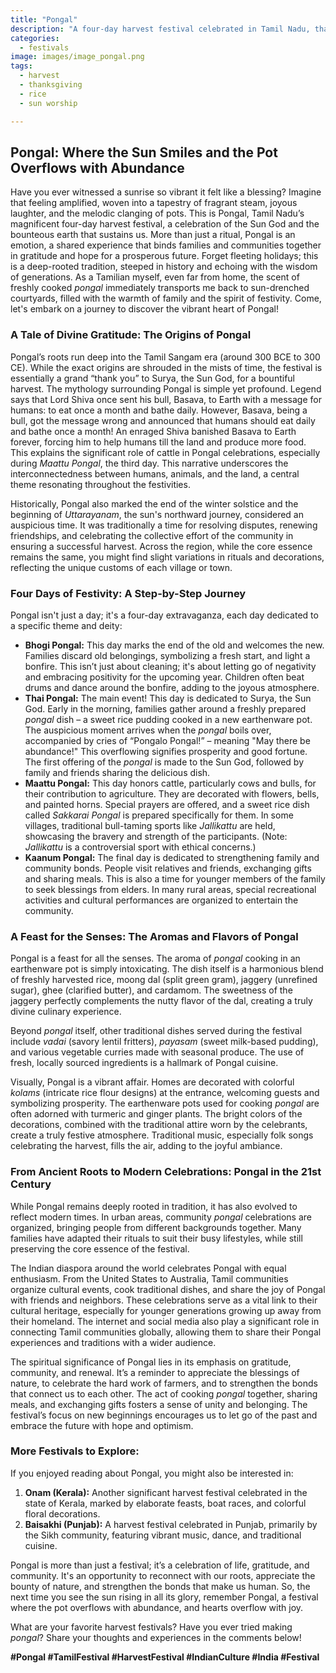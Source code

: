 ```yaml
---
title: "Pongal"
description: "A four-day harvest festival celebrated in Tamil Nadu, thanking the Sun God for agricultural abundance."
categories:
  - festivals
image: images/image_pongal.png
tags:
  - harvest
  - thanksgiving
  - rice
  - sun worship

---
```


## Pongal: Where the Sun Smiles and the Pot Overflows with Abundance

Have you ever witnessed a sunrise so vibrant it felt like a blessing? Imagine that feeling amplified, woven into a tapestry of fragrant steam, joyous laughter, and the melodic clanging of pots. This is Pongal, Tamil Nadu’s magnificent four-day harvest festival, a celebration of the Sun God and the bounteous earth that sustains us. More than just a ritual, Pongal is an emotion, a shared experience that binds families and communities together in gratitude and hope for a prosperous future. Forget fleeting holidays; this is a deep-rooted tradition, steeped in history and echoing with the wisdom of generations. As a Tamilian myself, even far from home, the scent of freshly cooked *pongal* immediately transports me back to sun-drenched courtyards, filled with the warmth of family and the spirit of festivity. Come, let's embark on a journey to discover the vibrant heart of Pongal!

### A Tale of Divine Gratitude: The Origins of Pongal

Pongal’s roots run deep into the Tamil Sangam era (around 300 BCE to 300 CE). While the exact origins are shrouded in the mists of time, the festival is essentially a grand “thank you” to Surya, the Sun God, for a bountiful harvest. The mythology surrounding Pongal is simple yet profound. Legend says that Lord Shiva once sent his bull, Basava, to Earth with a message for humans: to eat once a month and bathe daily. However, Basava, being a bull, got the message wrong and announced that humans should eat daily and bathe once a month! An enraged Shiva banished Basava to Earth forever, forcing him to help humans till the land and produce more food. This explains the significant role of cattle in Pongal celebrations, especially during *Maattu Pongal*, the third day. This narrative underscores the interconnectedness between humans, animals, and the land, a central theme resonating throughout the festivities.

Historically, Pongal also marked the end of the winter solstice and the beginning of *Uttarayanam*, the sun's northward journey, considered an auspicious time. It was traditionally a time for resolving disputes, renewing friendships, and celebrating the collective effort of the community in ensuring a successful harvest. Across the region, while the core essence remains the same, you might find slight variations in rituals and decorations, reflecting the unique customs of each village or town.

### Four Days of Festivity: A Step-by-Step Journey

Pongal isn't just a day; it's a four-day extravaganza, each day dedicated to a specific theme and deity:

*   **Bhogi Pongal:** This day marks the end of the old and welcomes the new. Families discard old belongings, symbolizing a fresh start, and light a bonfire. This isn’t just about cleaning; it's about letting go of negativity and embracing positivity for the upcoming year. Children often beat drums and dance around the bonfire, adding to the joyous atmosphere.
*   **Thai Pongal:** The main event! This day is dedicated to Surya, the Sun God. Early in the morning, families gather around a freshly prepared *pongal* dish – a sweet rice pudding cooked in a new earthenware pot. The auspicious moment arrives when the *pongal* boils over, accompanied by cries of “Pongalo Pongal!” – meaning "May there be abundance!" This overflowing signifies prosperity and good fortune. The first offering of the *pongal* is made to the Sun God, followed by family and friends sharing the delicious dish.
*   **Maattu Pongal:** This day honors cattle, particularly cows and bulls, for their contribution to agriculture. They are decorated with flowers, bells, and painted horns. Special prayers are offered, and a sweet rice dish called *Sakkarai Pongal* is prepared specifically for them. In some villages, traditional bull-taming sports like *Jallikattu* are held, showcasing the bravery and strength of the participants. (Note: *Jallikattu* is a controversial sport with ethical concerns.)
*   **Kaanum Pongal:** The final day is dedicated to strengthening family and community bonds. People visit relatives and friends, exchanging gifts and sharing meals. This is also a time for younger members of the family to seek blessings from elders. In many rural areas, special recreational activities and cultural performances are organized to entertain the community.

### A Feast for the Senses: The Aromas and Flavors of Pongal

Pongal is a feast for all the senses. The aroma of *pongal* cooking in an earthenware pot is simply intoxicating. The dish itself is a harmonious blend of freshly harvested rice, moong dal (split green gram), jaggery (unrefined sugar), ghee (clarified butter), and cardamom. The sweetness of the jaggery perfectly complements the nutty flavor of the dal, creating a truly divine culinary experience.

Beyond *pongal* itself, other traditional dishes served during the festival include *vadai* (savory lentil fritters), *payasam* (sweet milk-based pudding), and various vegetable curries made with seasonal produce. The use of fresh, locally sourced ingredients is a hallmark of Pongal cuisine.

Visually, Pongal is a vibrant affair. Homes are decorated with colorful *kolams* (intricate rice flour designs) at the entrance, welcoming guests and symbolizing prosperity. The earthenware pots used for cooking *pongal* are often adorned with turmeric and ginger plants. The bright colors of the decorations, combined with the traditional attire worn by the celebrants, create a truly festive atmosphere. Traditional music, especially folk songs celebrating the harvest, fills the air, adding to the joyful ambiance.

### From Ancient Roots to Modern Celebrations: Pongal in the 21st Century

While Pongal remains deeply rooted in tradition, it has also evolved to reflect modern times. In urban areas, community *pongal* celebrations are organized, bringing people from different backgrounds together. Many families have adapted their rituals to suit their busy lifestyles, while still preserving the core essence of the festival.

The Indian diaspora around the world celebrates Pongal with equal enthusiasm. From the United States to Australia, Tamil communities organize cultural events, cook traditional dishes, and share the joy of Pongal with friends and neighbors. These celebrations serve as a vital link to their cultural heritage, especially for younger generations growing up away from their homeland. The internet and social media also play a significant role in connecting Tamil communities globally, allowing them to share their Pongal experiences and traditions with a wider audience.

The spiritual significance of Pongal lies in its emphasis on gratitude, community, and renewal. It’s a reminder to appreciate the blessings of nature, to celebrate the hard work of farmers, and to strengthen the bonds that connect us to each other. The act of cooking *pongal* together, sharing meals, and exchanging gifts fosters a sense of unity and belonging. The festival’s focus on new beginnings encourages us to let go of the past and embrace the future with hope and optimism.

### More Festivals to Explore:

If you enjoyed reading about Pongal, you might also be interested in:

1.  **Onam (Kerala):** Another significant harvest festival celebrated in the state of Kerala, marked by elaborate feasts, boat races, and colorful floral decorations.
2.  **Baisakhi (Punjab):** A harvest festival celebrated in Punjab, primarily by the Sikh community, featuring vibrant music, dance, and traditional cuisine.

Pongal is more than just a festival; it’s a celebration of life, gratitude, and community. It's an opportunity to reconnect with our roots, appreciate the bounty of nature, and strengthen the bonds that make us human. So, the next time you see the sun rising in all its glory, remember Pongal, a festival where the pot overflows with abundance, and hearts overflow with joy.

What are your favorite harvest festivals? Have you ever tried making *pongal*? Share your thoughts and experiences in the comments below!

**#Pongal #TamilFestival #HarvestFestival #IndianCulture #India #Festival**

